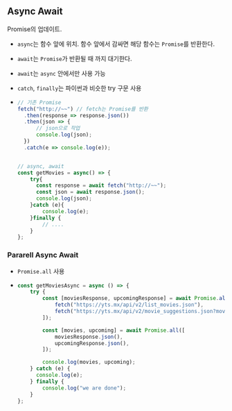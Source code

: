 ## Async Await

Promise의 업데이트.

- `async`는 함수 앞에 위치. 함수 앞에서 감싸면 해당 함수는 `Promise`를 반환한다.
- `await`는 `Promise`가 반환될 때 까지 대기한다.
- `await`는 `async` 안에서만 사용 가능
- `catch`, `finally`는 파이썬과 비슷한 try 구문 사용

- ```js
  // 기존 Promise
  fetch("http://~~") // fetch는 Promise를 반환
  	.then(response => response.json())
  	.then(json => {
      	// json으로 작업
      	console.log(json);
  	})
  	.catch(e => console.log(e));
  
  
  // async, await
  const getMovies = async() => {
      try{
  	    const response = await fetch("http://~~");
      	const json = await response.json();
  		console.log(json);
      }catch (e){
          console.log(e);
      }finally {
          // ....
      }
  };
  ```



### Pararell Async Await

- `Promise.all` 사용

- ```js
  const getMoviesAsync = async () => {
      try {
          const [moviesResponse, upcomingResponse] = await Promise.all([
              fetch("https://yts.mx/api/v2/list_movies.json"),
              fetch("https://yts.mx/api/v2/movie_suggestions.json?movie_id=100"),
          ]);
  
          const [movies, upcoming] = await Promise.all([
              moviesResponse.json(),
              upcomingResponse.json(),
          ]);
  
          console.log(movies, upcoming);
      } catch (e) {
  	    console.log(e);
      } finally {
    	  console.log("we are done");
      }
  };
  ```

